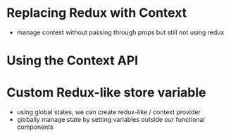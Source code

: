 # Replacing Redux with Context
- manage context without passing through props but still not using redux

# Using the Context API


# Custom Redux-like store variable
- using global states, we can create redux-like / context provider
- globally manage state by setting variables outside our functional components
